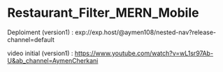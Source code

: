 # Restaurant_Filter_MERN_Mobile

Deploiment (version1)  :
exp://exp.host/@aymen108/nested-nav?release-channel=default

video initial (version1)  :
https://www.youtube.com/watch?v=wL1sr97Ab-U&ab_channel=AymenCherkani

